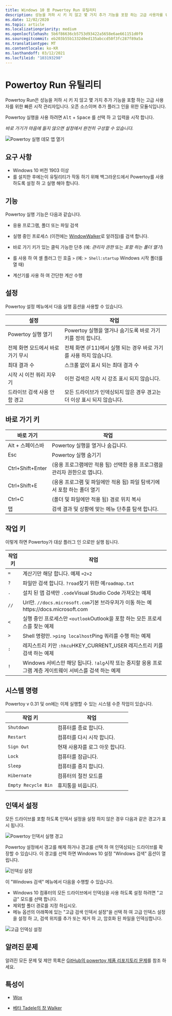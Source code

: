 ```yaml
---
title: Windows 10 용 Powertoy Run 유틸리티
description: 성능을 저하 시 키 지 않고 몇 가지 추가 기능을 포함 하는 고급 사용자를 위한 빠른 시작 관리자입니다.
ms.date: 12/02/2020
ms.topic: article
ms.localizationpriority: medium
ms.openlocfilehash: 5b6f86636cb5753d93422a5658e6ae661151d0f9
ms.sourcegitcommit: eb203b55b1332d0ed135abccd50f3fc287f89a5a
ms.translationtype: MT
ms.contentlocale: ko-KR
ms.lasthandoff: 03/12/2021
ms.locfileid: "103193298"
---
```

# <a name="powertoys-run-utility"></a>Powertoy Run 유틸리티

Powertoy Run은 성능을 저하 시 키 지 않고 몇 가지 추가 기능을 포함 하는 고급 사용자를 위한 빠른 시작 관리자입니다. 오픈 소스이며 추가 플러그 인을 위한 모듈식입니다.

Powertoy 실행을 사용 하려면 <kbd>Alt</kbd> + <kbd>Space</kbd> 를 선택 하 고 입력을 시작 합니다.

*바로 가기가 마음에 들지 않으면 설정에서 완전히 구성할 수 있습니다.*

![Powertoy 실행 데모 앱 열기](../images/pt-powerrun-demo.gif)

## <a name="requirements"></a>요구 사항

- Windows 10 버전 1903 이상
- 를 설치한 후에는이 유틸리티가 작동 하기 위해 백그라운드에서 Powertoy를 사용 하도록 설정 하 고 실행 해야 합니다.

## <a name="features"></a>기능

Powertoy 실행 기능은 다음과 같습니다.

- 응용 프로그램, 폴더 또는 파일 검색

- 실행 중인 프로세스 (이전에는 [WindowWalker](https://github.com/betsegaw/windowwalker/)로 알려짐)를 검색 합니다.

- 바로 가기 키가 있는 클릭 가능한 단추 (예: *관리자 권한* 또는 *포함 하는 폴더 열기*)

- 를 사용 하 여 셸 플러그 인 호출 `>`  (예: `> Shell:startup` Windows 시작 폴더를 열 때)

- 계산기를 사용 하 여 간단한 계산 수행

## <a name="settings"></a>설정

Powertoy 설정 메뉴에서 다음 실행 옵션을 사용할 수 있습니다.

  | **설정** |**작업** |
  | --- | --- |
  | Powertoy 실행 열기 | Powertoy 실행을 열거나 숨기도록 바로 가기 키를 정의 합니다. |
  | 전체 화면 모드에서 바로 가기 무시 |  전체 화면 (F11)에서 실행 되는 경우 바로 가기를 사용 하지 않습니다. |
  | 최대 결과 수 |  스크롤 없이 표시 되는 최대 결과 수 |
  | 시작 시 이전 쿼리 지우기 | 이전 검색은 시작 시 강조 표시 되지 않습니다. |
  | 드라이브 검색 사용 안 함 경고 | 모든 드라이브가 인덱싱되지 않은 경우 경고는 더 이상 표시 되지 않습니다. |

## <a name="keyboard-shortcuts"></a>바로 가기 키

  | **바로 가기** | **작업** |
  | --- | --- |
  | Alt + 스페이스바 | Powertoy 실행을 열거나 숨깁니다. |
  | Esc | Powertoy 실행 숨기기 |
  | Ctrl+Shift+Enter | (응용 프로그램에만 적용 됨) 선택한 응용 프로그램을 관리자 권한으로 엽니다. |
  | Ctrl+Shift+E | (응용 프로그램 및 파일에만 적용 됨) 파일 탐색기에서 포함 하는 폴더 열기 |
  | Ctrl+C | (폴더 및 파일에만 적용 됨) 경로 위치 복사 |
  | 탭 | 검색 결과 및 상황에 맞는 메뉴 단추를 탐색 합니다. |

## <a name="action-key"></a>작업 키

이렇게 하면 Powertoy가 대상 플러그 인 으로만 실행 됩니다.

  | **작업 키** | **작업** |
  | --- | --- |
  | `=` | 계산기만 해당 합니다. 예제 `=2+2` |
  | `?` | 파일만 검색 합니다. `?road`찾기 위한 예`roadmap.txt` |
  | `.` | 설치 된 앱 검색만 `.code`Visual Studio Code 가져오는 예제 |
  | `//` | Url만. `//docs.microsoft.com`기본 브라우저가 이동 하는 예https://docs.microsoft.com |
  | `<` | 실행 중인 프로세스만 `<outlook`Outlook을 포함 하는 모든 프로세스를 찾는 예제 |
  | `>` | Shell 명령만. `>ping localhost`Ping 쿼리를 수행 하는 예제 |
  | `:` | 레지스트리 키만 `:hkcu`HKEY_CURRENT_USER 레지스트리 키를 검색 하는 예제 |
  | `!` | Windows 서비스만 해당 됩니다. `!alg`시작 또는 중지할 응용 프로그램 계층 게이트웨이 서비스를 검색 하는 예제 |

## <a name="system-commands"></a>시스템 명령

Powertoy v 0.31 및 on에는 이제 실행할 수 있는 시스템 수준 작업이 있습니다.

  | **작업 키**   |   **작업** |
  | ------------------ | ---------------------------------------------------------------------------------|
  | `Shutdown` | 컴퓨터를 종료 합니다. |
  | `Restart` | 컴퓨터를 다시 시작 합니다. |
  | `Sign Out` | 현재 사용자를 로그 아웃 합니다. |
  | `Lock` | 컴퓨터를 잠급니다. |
  | `Sleep` | 컴퓨터를 중지 합니다. |
  | `Hibernate` | 컴퓨터의 절전 모드를 |
  | `Empty Recycle Bin` | 휴지통을 비웁니다. |

## <a name="indexer-settings"></a>인덱서 설정

모든 드라이브를 포함 하도록 인덱서 설정을 설정 하지 않은 경우 다음과 같은 경고가 표시 됩니다.

![Powertoy 인덱서 실행 경고](../images/pt-run-warning.png)

Powertoy 설정에서 경고를 해제 하거나 경고를 선택 하 여 인덱싱되는 드라이브를 확장할 수 있습니다. 이 경고를 선택 하면 Windows 10 설정 "Windows 검색" 옵션이 열립니다.

![인덱싱 설정](../images/pt-run-indexing.png)

이 "Windows 검색" 메뉴에서 다음을 수행할 수 있습니다.

- Windows 10 컴퓨터의 모든 드라이브에서 인덱싱을 사용 하도록 설정 하려면 "고급" 모드를 선택 합니다.
- 제외할 폴더 경로를 지정 하십시오.
- 메뉴 옵션의 아래쪽에 있는 "고급 검색 인덱서 설정"을 선택 하 여 고급 인덱스 설정을 설정 하 고, 검색 위치를 추가 또는 제거 하 고, 암호화 된 파일을 인덱싱합니다.

![고급 인덱싱 설정](../images/pt-run-indexing-advanced.png)

## <a name="known-issues"></a>알려진 문제

알려진 모든 문제 및 제안 목록은 [GitHub의 powertoy 제품 리포지토리 문제](https://github.com/microsoft/PowerToys/issues?q=is%3Aopen+is%3Aissue+label%3AProduct-Launcher)를 참조 하세요.

## <a name="attribution"></a>특성이

- [Wox](https://github.com/Wox-launcher/Wox/)

- [베타 Tadele의 창 Walker](https://github.com/betsegaw/windowwalker)
